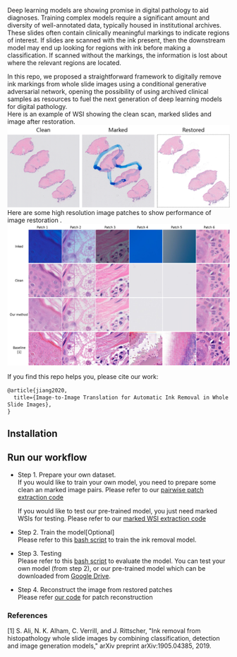 Deep learning models are showing promise in digital pathology to aid diagnoses. 
Training complex models require a significant amount and diversity of well-annotated data, typically housed in institutional archives. 
These slides often contain clinically meaningful markings to indicate regions of interest. 
If slides are scanned with the ink present, then the downstream model may end up looking for regions with ink before making a classification. 
If scanned without the markings, the information is lost about where the relevant regions are located. 

In this repo, we proposed a straightforward framework to digitally remove ink markings from whole slide images using a conditional generative adversarial network, opening the possibility of using archived clinical samples as resources to fuel the next generation of deep learning models for digital pathology.   
Here is an example of WSI showing the clean scan, marked slides and image after restoration.  
![Thumbnail level](./doc/imgs/sample.png) 
Here are some high resolution image patches to show performance of image restoration .
![High resolution patches](./doc/imgs/sample_patches.png)

If you find this repo helps you, please cite our work:
```
@article{jiang2020,
  title={Image-to-Image Translation for Automatic Ink Removal in Whole Slide Images},
}
```
## Installation



## Run our workflow
* Step 1. Prepare your own dataset.   
    If you would like to train your own model, you need to prepare some clean an marked image pairs. Please refer to our [pairwise patch extraction code](./patch_extraction/extract_pairs.py)

    If you would like to test our pre-trained model, you just need marked WSIs for testing. Please refer to our [marked WSI extraction code](./patch_extraction/extract_marked.py)
* Step 2. Train the model[Optional]   
    Please refer to this [bash script](./pix2pix/training.sh) to train the ink removal model. 
* Step 3. Testing   
    Please refer to this [bash script](./pix2pix/eval.sh) to evaluate the model. You can test your own model (from step 2), or our pre-trained model which can be downloaded from [Google Drive](https://drive.google.com/file/d/1kqmhp1IBpJlrY3KObD8O2FOFE4ya7iaG/view?usp=sharing).
* Step 4. Reconstruct the image from restored patches  
    Please refer [our code](./post_proc/patch_blending.py) for patch reconstruction 


### References
[1] S. Ali, N. K. Alham, C. Verrill, and J. Rittscher, "Ink removal from histopathology whole slide images by combining classification, detection and image generation models," arXiv preprint arXiv:1905.04385, 2019.




